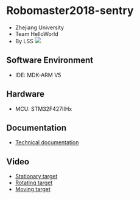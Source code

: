 # Robomaster2018-sentry
- Zhejiang University
- Team HelloWorld
- By LSS
![](https://github.com/LSS5773/Robomaster2018-sentry/blob/master/other/sentry%20ZJU.jpg)
## Software Environment
- IDE: MDK-ARM V5
## Hardware
- MCU: STM32F427IIHx
## Documentation
- [Technical documentation](https://github.com/LSS5773/Robomaster2018-sentry/blob/master/other/technical%20documentation.pdf)
## Video
- [Stationary target](https://github.com/LSS5773/Robomaster2018-sentry/blob/master/other/%E5%93%A8%E5%85%B5%E5%B0%84%E5%87%BB%E6%B5%8B%E8%AF%95-%E9%9D%99%E6%AD%A2%E7%9B%AE%E6%A0%87.mp4)
- [Rotating target](https://github.com/LSS5773/Robomaster2018-sentry/blob/master/other/%E5%93%A8%E5%85%B5%E5%B0%84%E5%87%BB%E6%B5%8B%E8%AF%95-%E6%89%AD%E8%85%B0%E7%9B%AE%E6%A0%87.mp4)
- [Moving target](https://github.com/LSS5773/Robomaster2018-sentry/blob/master/other/%E5%88%9D%E4%BB%A3%E5%93%A8%E5%85%B5%E6%94%B9-%E7%A7%BB%E5%8A%A8%E7%9B%AE%E6%A0%87%E5%B0%84%E5%87%BB%E6%B5%8B%E8%AF%95.mp4)